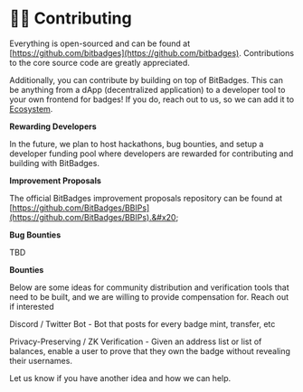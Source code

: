 # 👨‍💻 Contributing

Everything is open-sourced and can be found at [https://github.com/bitbadges](https://github.com/bitbadges). Contributions to the core source code are greatly appreciated.&#x20;

Additionally, you can contribute by building on top of BitBadges. This can be anything from a dApp (decentralized application) to a developer tool to your own frontend for badges! If you do, reach out to us, so we can add it to [Ecosystem](../overview/ecosystem/).

**Rewarding Developers**

In the future, we plan to host hackathons, bug bounties, and setup a developer funding pool where developers are rewarded for contributing and building with BitBadges.

**Improvement Proposals**

The official BitBadges improvement proposals repository can be found at [https://github.com/BitBadges/BBIPs](https://github.com/BitBadges/BBIPs).&#x20;

**Bug Bounties**

TBD

**Bounties**

Below are some ideas for community distribution and verification tools that need to be built, and we are willing to provide compensation for. Reach out if interested

Discord / Twitter Bot - Bot that posts for every badge mint, transfer, etc

Privacy-Preserving / ZK Verification - Given an address list or list of balances, enable a user to prove that they own the badge without revealing their usernames.



Let us know if you have another idea and how we can help.
